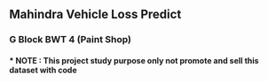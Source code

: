 ## Mahindra Vehicle Loss Predict
### G Block BWT 4 (Paint Shop)

#### * NOTE : This project study purpose only not promote and sell this dataset with code 
